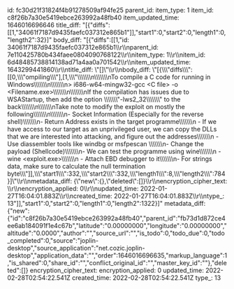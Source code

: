 id: fc30d21f31824f4b91278509af94fe25
parent_id: 
item_type: 1
item_id: c8f26b7a30e5419ebce263992a48fb40
item_updated_time: 1646016696646
title_diff: "[{\"diffs\":[[1,\"34061f7187d9435faefc037312e865b1\"]],\"start1\":0,\"start2\":0,\"length1\":0,\"length2\":32}]"
body_diff: "[{\"diffs\":[[1,\"id: 34061f7187d9435faefc037312e865b1\\\r\\\nparent_id: 7e110425780b434faee0804090768122\\\r\\\nitem_type: 1\\\r\\\nitem_id: 6d48485738814138ad71a4aa0a701542\\\r\\\nitem_updated_time: 1643299441860\\\r\\\ntitle_diff: \\\"[]\\\"\\\r\\\nbody_diff: \\\"[{\\\\\\\"diffs\\\\\\\":[[0,\\\\\\\"ompiling\\\\\\\"],[1,\\\\\\\"\\\\\\\\\\\\\n\\\\\\\\\\\\\nTo compile a C code for running in Windows\\\\\\\\\\\\\n\\\\\\\\\\\\\n> i686-w64-mingw32-gcc &lt;C file&gt; -o &lt;Filename.exe&gt;\\\\\\\\\\\\\n\\\\\\\\\\\\\nIf the compilation has issues due to WSAStartup, then add the option \\\\\\\\\\\\\\\"-lws2_32\\\\\\\\\\\\\\\" to the back\\\\\\\\\\\\\n\\\\\\\\\\\\\nTake note to modify the exploit on mostly the following\\\\\\\\\\\\\n\\\\\\\\\\\\\n- Socket Information (Especially for the reverse shell)\\\\\\\\\\\\\n- Return Address exists in the target programme\\\\\\\\\\\\\n    - If we have access to our target as an unprivileged user, we can copy the DLLs that we are interested into attacking, and figure out the addresses\\\\\\\\\\\\\n        - Use diassembler tools like windbg or msfpescan \\\\\\\\\\\\\n- Change the payload (Shellcode)\\\\\\\\\\\\\n- We can test the programme using wine\\\\\\\\\\\\\n    - wine &lt;exploit.exe&gt;\\\\\\\\\\\\\n    - Attach EBD debugger to it\\\\\\\\\\\\\n- For strings data, make sure to calculate the null termination byte\\\\\\\"]],\\\\\\\"start1\\\\\\\":332,\\\\\\\"start2\\\\\\\":332,\\\\\\\"length1\\\\\\\":8,\\\\\\\"length2\\\\\\\":784}]\\\"\\\r\\\nmetadata_diff: {\\\"new\\\":{},\\\"deleted\\\":[]}\\\r\\\nencryption_cipher_text: \\\r\\\nencryption_applied: 0\\\r\\\nupdated_time: 2022-01-27T16:04:01.883Z\\\r\\\ncreated_time: 2022-01-27T16:04:01.883Z\\\r\\\ntype_: 13\"]],\"start1\":0,\"start2\":0,\"length1\":0,\"length2\":1322}]"
metadata_diff: {"new":{"id":"c8f26b7a30e5419ebce263992a48fb40","parent_id":"fb73d1d872ce4ee6ab184091f1e4c67b","latitude":"0.00000000","longitude":"0.00000000","altitude":"0.0000","author":"","source_url":"","is_todo":0,"todo_due":0,"todo_completed":0,"source":"joplin-desktop","source_application":"net.cozic.joplin-desktop","application_data":"","order":1646016696635,"markup_language":1,"is_shared":0,"share_id":"","conflict_original_id":"","master_key_id":""},"deleted":[]}
encryption_cipher_text: 
encryption_applied: 0
updated_time: 2022-02-28T02:54:22.541Z
created_time: 2022-02-28T02:54:22.541Z
type_: 13